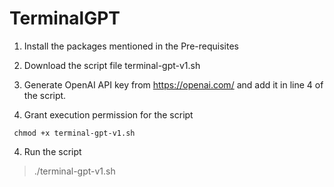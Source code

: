 # TerminalGPT
1. Install the packages mentioned in the Pre-requisites

2. Download the script file terminal-gpt-v1.sh

3. Generate OpenAI API key from https://openai.com/ and add it in line 4 of the script. 

4. Grant execution permission for the script

```
 chmod +x terminal-gpt-v1.sh
```
4. Run the script

> ./terminal-gpt-v1.sh
